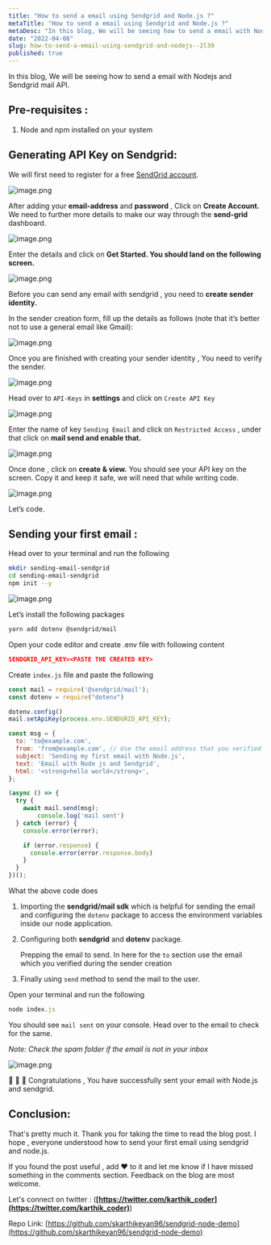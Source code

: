 ```yaml
---
title: "How to send a email using Sendgrid and Node.js ?"
metaTitle: "How to send a email using Sendgrid and Node.js ?"
metaDesc: "In this blog, We will be seeing how to send a email with Nodejs and Sendgrid mail API.           ..."
date: "2022-04-08"
slug: how-to-send-a-email-using-sendgrid-and-nodejs--2l39
published: true
---
```


In this blog, We will be seeing how to send a email with Nodejs and Sendgrid mail API. 

## Pre-requisites :

1. Node and npm installed on your system

## Generating API Key on Sendgrid:

We will first need to register for a free [SendGrid account](https://signup.sendgrid.com/). 

![image.png](https://cdn.hashnode.com/res/hashnode/image/upload/v1649438501423/tB0sANneE.png)

After adding your **email-address** and **password** , Click on **Create Account.** We need to further more details to make our way through the **send-grid** dashboard.

![image.png](https://cdn.hashnode.com/res/hashnode/image/upload/v1649438520063/jZRimzd38.png)

Enter the details and click on **Get Started.  You should land on the following screen.** 

![image.png](https://cdn.hashnode.com/res/hashnode/image/upload/v1649438617095/NY3QL6iE7.png)

Before you can send any email with sendgrid , you need to **create sender identity.** 

In the sender creation form, fill up the details as follows (note that it’s better not to use a general email like Gmail):

![image.png](https://cdn.hashnode.com/res/hashnode/image/upload/v1649438636230/WYluEaQQA.png)

Once you are finished with creating your sender identity , You need to verify the sender. 

![image.png](https://cdn.hashnode.com/res/hashnode/image/upload/v1649438659319/cILEyj1C6.png)

Head over to `API-Keys` in **settings** and click on `Create API Key` 

![image.png](https://cdn.hashnode.com/res/hashnode/image/upload/v1649438693248/iw15V9DqN.png)

Enter the name of key `Sending Email` and click on `Restricted Access` , under that click on **mail send  and enable that.**

![image.png](https://cdn.hashnode.com/res/hashnode/image/upload/v1649438714632/upRuGfOV1.png)

Once done , click on **create & view.** You should see your API key on the screen. Copy it and keep it safe, we will need that while writing code.

![image.png](https://cdn.hashnode.com/res/hashnode/image/upload/v1649438756322/zMA1XBxrk.png)

Let’s code. 

## Sending your first email :

Head over to your terminal and run the following 

```bash
mkdir sending-email-sendgrid
cd sending-email-sendgrid
npm init --y
```

![image.png](https://cdn.hashnode.com/res/hashnode/image/upload/v1649438781682/JOjzcNgdC.png)

Let’s install the following packages 

```bash
yarn add dotenv @sendgrid/mail
```

Open your code editor and create .env file with following content

```json
SENDGRID_API_KEY=<PASTE THE CREATED KEY>
```

Create `index.js` file and paste the following

```jsx
const mail = require('@sendgrid/mail');
const dotenv = require("dotenv")

dotenv.config()
mail.setApiKey(process.env.SENDGRID_API_KEY);

const msg = {
  to: 'to@example.com',
  from: 'from@example.com', // Use the email address that you verified during creation of your sender identity
  subject: 'Sending my first email with Node.js',
  text: 'Email with Node js and Sendgrid',
  html: '<strong>hello world</strong>',
};

(async () => {
  try {
    await mail.send(msg);
		console.log('mail sent')
  } catch (error) {
    console.error(error);

    if (error.response) {
      console.error(error.response.body)
    }
  }
})();
```

What the above code does 

1. Importing the **sendgrid/mail sdk**  which is helpful for sending the email and configuring the `dotenv` package to access the environment variables inside our node application.
2. Configuring both **sendgrid** and **dotenv** package. 
    
    Prepping the email to send. In here for the `to`  section use the email which you verified during the sender creation
    
3. Finally using `send` method to send the mail to the user. 

Open your terminal and run the following 

```jsx
node index.js
```

You should see `mail sent` on your console. Head over to the email to check for the same. 

*Note: Check the spam folder if the email is not in your inbox*

![image.png](https://cdn.hashnode.com/res/hashnode/image/upload/v1649438811369/Ltlqo4zpX.png)

🎉 🎉 🎉 Congratulations , You have successfully sent your email with Node.js and sendgrid. 

## Conclusion:

That's pretty much it. Thank you for taking the time to read the blog post. I hope , everyone understood how to send your first email using sendgrid and node.js.

If you found the post useful , add ❤️ to it and let me know if I have missed something in the comments section. Feedback on the blog are most welcome.

Let's connect on twitter : (**[https://twitter.com/karthik_coder](https://twitter.com/karthik_coder)**)

Repo Link: [https://github.com/skarthikeyan96/sendgrid-node-demo](https://github.com/skarthikeyan96/sendgrid-node-demo)
